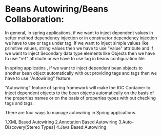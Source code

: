 # Beans Autowiring/Beans Collaboration:

In general, in spring applications, if we want to inject dependent values in setter
method dependency injection or in constructor dependency injection we have to use
<property> or <constructor-arg> tags under <bean> tag. If we want to inject simple
values like primitive values, string values then we have to use "value" attribute and if
we want to inject Secondary data type elements like Objects then we have to use "ref"
attribute or we have to use <ref> tag in beans configuration file.  
  
In spring applicatins , if we want to inject dependent bean objects to another bean
object automatically with out providing <property> tags and <constructor-arg> tags
then we have to use "Autowiring" feature.  
  
"Autowiring" feature of spring framework will make the IOC Container to inject
dependent objects to the bean objects automatically on the basis of the properties
names or on the basis of properties types with out checking <property> tags and
<constructor-arg> tags.  
  
There are four ways to manage autowiring in Spring applications.  
  
1.XML Based Autowiring
2.Annotation Based Autowiring
3.Auto-Discovery[Stereo Types]
4.Java Based Autowiring
